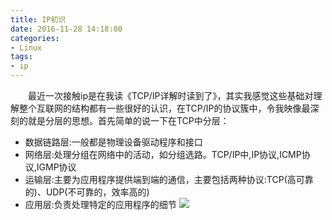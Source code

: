 ```yaml
---
title: IP初识
date: 2016-11-28 14:18:00
categories: 
- Linux
tags:
- ip
---
```

&emsp;&emsp;最近一次接触ip是在我读《TCP/IP详解时读到了》，其实我感觉这些基础对理解整个互联网的结构都有一些很好的认识，在TCP/IP的协议簇中，令我映像最深刻的就是分层的思想。首先简单的说一下在TCP中分层：  
- 数据链路层:一般都是物理设备驱动程序和接口
- 网络层:处理分组在网络中的活动，如分组选路。TCP/IP中,IP协议,ICMP协议,IGMP协议
- 运输层:主要为应用程序提供端到端的通信，主要包括两种协议:TCP(高可靠的)、UDP(不可靠的，效率高的)
- 应用层:负责处理特定的应用程序的细节
![](http://ofa8x9gy9.bkt.clouddn.com/TCP:IP%E5%88%86%E5%B1%82.png)
